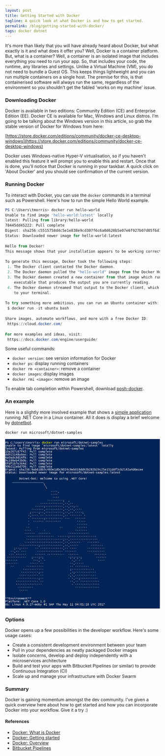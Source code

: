 ```yaml
---
layout: post
title: Getting Started with Docker
tagline: A quick look at what Docker is and how to get started.
permalink: /blog/getting-started-with-docker/
tags: docker dotnet
---
```


It's more than likely that you will have already heard about Docker, but what exactly is it and what does it offer you? Well, Docker is a container platform. But, what is a container? Well, a container is an isolated image that includes everything you need to run your app. So, that includes your code, the runtime, any libraries and settings. Unlike a Virtual Machine (VM), you do not need to bundle a Guest OS. This keeps things lightweight and you can run multiple containers on a single host. The premise for this, is that containerised software will always run the same, regardless of the environment so you shouldn't get the fabled 'works on my machine' issue. 

### Downloading Docker

Docker is available in two editions: Community Edition (CE) and Enterprise Edition (EE). Docker CE is available for Mac, Windows and Linux distros. I'm going to be talking about the Windows version in this article, so grab the stable version of Docker for Windows from here: 

[https://store.docker.com/editions/community/docker-ce-desktop-windows](https://store.docker.com/editions/community/docker-ce-desktop-windows)

Docker uses Windows-native Hyper-V virtualisation, so if you haven't enabled this feature it will prompt you to enable this and restart. Once that is done, you'll notice that Docker is running in your taskbar. A quick click on 'About Docker' and you should see confirmation of the current version.

### Running Docker

To interact with Docker, you can use the `docker` commands in a terminal such as Powershell. Here's how to run the simple Hello World example.

```PowerShell
PS C:\Users\tmorris> docker run hello-world
Unable to find image 'hello-world:latest' locally
latest: Pulling from library/hello-world
78445dd45222: Pull complete
Digest: sha256:c5515758d4c5e1e838e9cd307f6c6a0d620b5e07e6f927b07d05f6d12a1ac8d7
Status: Downloaded newer image for hello-world:latest

Hello from Docker!
This message shows that your installation appears to be working correctly.

To generate this message, Docker took the following steps:
 1. The Docker client contacted the Docker daemon.
 2. The Docker daemon pulled the "hello-world" image from the Docker Hub.
 3. The Docker daemon created a new container from that image which runs the
    executable that produces the output you are currently reading.
 4. The Docker daemon streamed that output to the Docker client, which sent it
    to your terminal.

To try something more ambitious, you can run an Ubuntu container with:
 $ docker run -it ubuntu bash

Share images, automate workflows, and more with a free Docker ID:
 https://cloud.docker.com/

For more examples and ideas, visit:
 https://docs.docker.com/engine/userguide/
```

Some useful commands:

- `docker version`: see version information for Docker
- `docker ps`: display running containers
- `docker rm <container>`: remove a container
- `docker images`: display images
- `docker rmi <image>`: remove an image

To enable tab completion within Powershell, download [posh-docker](https://github.com/samneirinck/posh-docker).

### An example

Here is a slightly more involved example that shows a [simple application](https://github.com/dotnet/dotnet-docker-samples/blob/master/dotnetapp-prod/Program.cs) running .NET Core in a Linux container. All it does is display a brief welcome by [dotnetbot](https://github.com/dotnet-bot).

`docker run microsoft/dotnet-samples`

![Docker dotnetbot](/public/images/docker_dotnetbot.png)

### Options

Docker opens up a few possibilities in the developer workflow. Here's some usage cases:

- Create a consistent development environment between your team
- Pull in your dependencies as neatly packaged Docker images
- Isolate concerns, develop and deploy independently with a microservices architecture
- Build and test your apps with Bitbucket Pipelines (or similar) to provide Continuous Integration (CI)
- Scale up and manage your infrastructure with Docker Swarm

### Summary

Docker is gaining momentum amongst the dev community. I've given a quick overview here about how to get started and how you can incorporate Docker into your workflow. Give it a try :)

#### References

- [Docker: What is Docker](https://www.docker.com/what-docker)
- [Docker: Getting started](https://docs.docker.com/docker-for-windows/)
- [Docker: Overview](https://docs.docker.com/engine/docker-overview/)
- [Bitbucket Pipelines](https://bitbucket.org/product/features/pipelines)